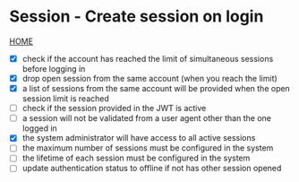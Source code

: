 # Session - Create session on login

[HOME](../../README.md)

- [x] check if the account has reached the limit of simultaneous sessions before logging in
- [x] drop open session from the same account (when you reach the limit)
- [x] a list of sessions from the same account will be provided when the open session limit is reached
- [ ] check if the session provided in the JWT is active
- [ ] a session will not be validated from a user agent other than the one logged in
- [x] the system administrator will have access to all active sessions
- [ ] the maximum number of sessions must be configured in the system
- [ ] the lifetime of each session must be configured in the system
- [ ] update authentication status to offline if not has other session opened
